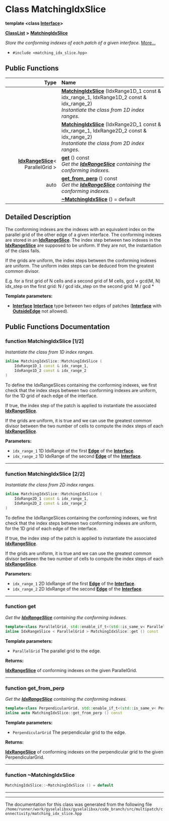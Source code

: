 

# Class MatchingIdxSlice

**template &lt;class [**Interface**](structInterface.md)&gt;**



[**ClassList**](annotated.md) **>** [**MatchingIdxSlice**](classMatchingIdxSlice.md)



_Store the conforming indexes of each patch of a given interface._ [More...](#detailed-description)

* `#include <matching_idx_slice.hpp>`





































## Public Functions

| Type | Name |
| ---: | :--- |
|   | [**MatchingIdxSlice**](#function-matchingidxslice-12) (IdxRange1D\_1 const & idx\_range\_1, IdxRange1D\_2 const & idx\_range\_2) <br>_Instantiate the class from 1D index ranges._  |
|   | [**MatchingIdxSlice**](#function-matchingidxslice-22) (IdxRange2D\_1 const & idx\_range\_1, IdxRange2D\_2 const & idx\_range\_2) <br>_Instantiate the class from 2D index ranges._  |
|  [**IdxRangeSlice**](classIdxRangeSlice.md)&lt; ParallelGrid &gt; | [**get**](#function-get) () const<br>_Get the_ [_**IdxRangeSlice**_](classIdxRangeSlice.md) _containing the conforming indexes._ |
|  auto | [**get\_from\_perp**](#function-get_from_perp) () const<br>_Get the_ [_**IdxRangeSlice**_](classIdxRangeSlice.md) _containing the conforming indexes._ |
|   | [**~MatchingIdxSlice**](#function-matchingidxslice) () = default<br> |




























## Detailed Description


The conforming indexes are the indexes with an equivalent index on the parallel grid of the other edge of a given interface. The conforming indexes are stored in an [**IdxRangeSlice**](classIdxRangeSlice.md). The index step between two indexes in the [**IdxRangeSlice**](classIdxRangeSlice.md) are supposed to be uniform. If they are not, the instantiation of the class fails.


If the grids are uniform, the index steps between the conforming indexes are uniform. The uniform index steps can be deduced from the greatest common divisor.


E.g. for a first grid of N cells and a second grid of M cells, gcd = gcd(M, N) idx\_step on the first grid: N / gcd idx\_step on the second grid: M / gcd
* 






**Template parameters:**


* [**Interface**](structInterface.md) [**Interface**](structInterface.md) type between two edges of patches ([**Interface**](structInterface.md) with [**OutsideEdge**](structOutsideEdge.md) not allowed). 




    
## Public Functions Documentation




### function MatchingIdxSlice [1/2]

_Instantiate the class from 1D index ranges._ 
```C++
inline MatchingIdxSlice::MatchingIdxSlice (
    IdxRange1D_1 const & idx_range_1,
    IdxRange1D_2 const & idx_range_2
) 
```



To define the IdxRangeSlices containing the conforming indexes, we first check that the index steps between two conforming indexes are uniform, for the 1D grid of each edge of the interface.


If true, the index step of the patch is applied to instantiate the associated [**IdxRangeSlice**](classIdxRangeSlice.md).


If the grids are uniform, it is true and we can use the greatest common divisor between the two number of cells to compute the index steps of each [**IdxRangeSlice**](classIdxRangeSlice.md).




**Parameters:**


* `idx_range_1` 1D IdxRange of the first [**Edge**](structEdge.md) of the [**Interface**](structInterface.md). 
* `idx_range_2` 1D IdxRange of the second [**Edge**](structEdge.md) of the [**Interface**](structInterface.md). 




        

<hr>



### function MatchingIdxSlice [2/2]

_Instantiate the class from 2D index ranges._ 
```C++
inline MatchingIdxSlice::MatchingIdxSlice (
    IdxRange2D_1 const & idx_range_1,
    IdxRange2D_2 const & idx_range_2
) 
```



To define the IdxRangeSlices containing the conforming indexes, we first check that the index steps between two conforming indexes are uniform, for the 1D grid of each edge of the interface.


If true, the index step of the patch is applied to instantiate the associated [**IdxRangeSlice**](classIdxRangeSlice.md).


If the grids are uniform, it is true and we can use the greatest common divisor between the two number of cells to compute the index steps of each [**IdxRangeSlice**](classIdxRangeSlice.md).




**Parameters:**


* `idx_range_1` 2D IdxRange of the first [**Edge**](structEdge.md) of the [**Interface**](structInterface.md). 
* `idx_range_2` 2D IdxRange of the second [**Edge**](structEdge.md) of the [**Interface**](structInterface.md). 




        

<hr>



### function get 

_Get the_ [_**IdxRangeSlice**_](classIdxRangeSlice.md) _containing the conforming indexes._
```C++
template<class ParallelGrid, std::enable_if_t<(std::is_same_v< ParallelGrid, EdgeGrid1 >)||(std::is_same_v< ParallelGrid, EdgeGrid2 >), bool >>
inline IdxRangeSlice < ParallelGrid > MatchingIdxSlice::get () const
```





**Template parameters:**


* `ParallelGrid` The parallel grid to the edge. 



**Returns:**

[**IdxRangeSlice**](classIdxRangeSlice.md) of conforming indexes on the given ParallelGrid. 





        

<hr>



### function get\_from\_perp 

_Get the_ [_**IdxRangeSlice**_](classIdxRangeSlice.md) _containing the conforming indexes._
```C++
template<class PerpendicularGrid, std::enable_if_t<(std::is_same_v< PerpendicularGrid, PerpEdgeGrid1 >)||(std::is_same_v< PerpendicularGrid, PerpEdgeGrid2 >), bool >>
inline auto MatchingIdxSlice::get_from_perp () const
```





**Template parameters:**


* `PerpendicularGrid` The perpendicular grid to the edge. 



**Returns:**

[**IdxRangeSlice**](classIdxRangeSlice.md) of conforming indexes on the perpendicular grid to the given PerpendicularGrid. 





        

<hr>



### function ~MatchingIdxSlice 

```C++
MatchingIdxSlice::~MatchingIdxSlice () = default
```




<hr>

------------------------------
The documentation for this class was generated from the following file `/home/runner/work/gyselalibxx/gyselalibxx/code_branch/src/multipatch/connectivity/matching_idx_slice.hpp`


